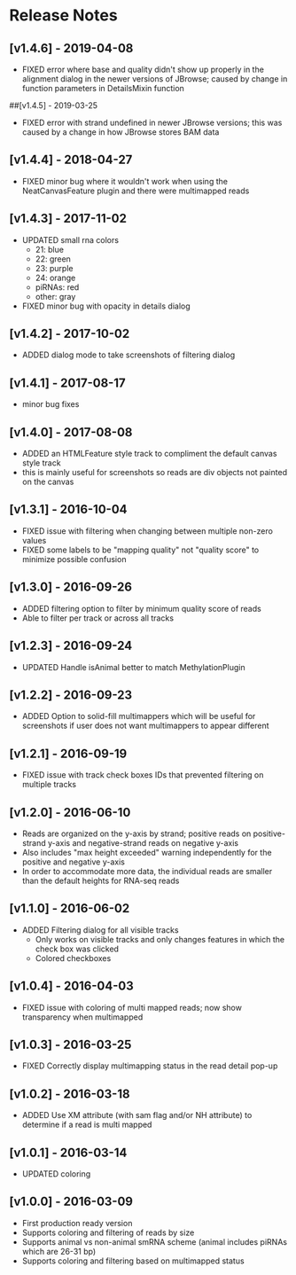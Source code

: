 # Release Notes

## [v1.4.6] - 2019-04-08
- FIXED error where base and quality didn't show up properly in the alignment
dialog in the newer versions of JBrowse; caused by change in function parameters
in DetailsMixin function

##[v1.4.5] - 2019-03-25
- FIXED error with strand undefined in newer JBrowse versions; this was caused by a change in how JBrowse stores BAM data

## [v1.4.4] - 2018-04-27
- FIXED minor bug where it wouldn't work when using the NeatCanvasFeature plugin and there were multimapped reads

## [v1.4.3] - 2017-11-02
- UPDATED small rna colors
  - 21: blue
  - 22: green
  - 23: purple
  - 24: orange
  - piRNAs: red
  - other: gray
- FIXED minor bug with opacity in details dialog

## [v1.4.2] - 2017-10-02
- ADDED dialog mode to take screenshots of filtering dialog

## [v1.4.1] - 2017-08-17
- minor bug fixes

## [v1.4.0] - 2017-08-08
- ADDED an HTMLFeature style track to compliment the default canvas style track
- this is mainly useful for screenshots so reads are div objects not painted on the canvas

## [v1.3.1] - 2016-10-04
- FIXED issue with filtering when changing between multiple non-zero values
- FIXED some labels to be "mapping quality" not "quality score" to minimize possible confusion

## [v1.3.0] - 2016-09-26
- ADDED filtering option to filter by minimum quality score of reads
- Able to filter per track or across all tracks

## [v1.2.3] - 2016-09-24
- UPDATED Handle isAnimal better to match MethylationPlugin

## [v1.2.2] - 2016-09-23
- ADDED Option to solid-fill multimappers which will be useful for screenshots if user does not want multimappers to appear different

## [v1.2.1] - 2016-09-19
- FIXED issue with track check boxes IDs that prevented filtering on multiple tracks

## [v1.2.0] - 2016-06-10
- Reads are organized on the y-axis by strand; positive reads on positive-strand y-axis and negative-strand reads on negative y-axis
- Also includes "max height exceeded" warning independently for the positive and negative y-axis
- In order to accommodate more data, the individual reads are smaller than the default heights for RNA-seq reads

## [v1.1.0] - 2016-06-02
- ADDED Filtering dialog for all visible tracks
  - Only works on visible tracks and only changes features in which the check box was clicked
  - Colored checkboxes

## [v1.0.4] - 2016-04-03
- FIXED issue with coloring of multi mapped reads; now show transparency when multimapped

## [v1.0.3] - 2016-03-25
- FIXED Correctly display multimapping status in the read detail pop-up

## [v1.0.2] - 2016-03-18
- ADDED Use XM attribute (with sam flag and/or NH attribute) to determine if a read is multi mapped

## [v1.0.1] - 2016-03-14
- UPDATED coloring

## [v1.0.0] - 2016-03-09
- First production ready version
- Supports coloring and filtering of reads by size
- Supports animal vs non-animal smRNA scheme (animal includes piRNAs which are 26-31 bp)
- Supports coloring and filtering based on multimapped status
